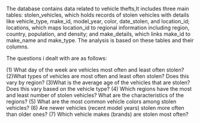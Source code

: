 
The database contains data related to vehicle thefts,It includes three main tables: 
stolen_vehicles, which holds records of stolen vehicles with details like vehicle_type, make_id, model_year, color, date_stolen, and location_id; 
locations, which maps location_id to regional information including region, country, population, and density; 
and make_details, which links make_id to make_name and make_type. The analysis is based on these tables and their columns.

The questions i dealt with are as follows:



(1) What day of the week are vehicles most often and least often stolen?
(2)What types of vehicles are most often and least often stolen? Does this vary by region?
(3)What is the average age of the vehicles that are stolen? Does this vary based on the vehicle type?
(4) Which regions have the most and least number of stolen vehicles? What are the characteristics of the regions?
(5) What are the most common vehicle colors among stolen vehicles?
(6) Are newer vehicles (recent model years) stolen more often than older ones?
(7) Which vehicle makes (brands) are stolen most often?
